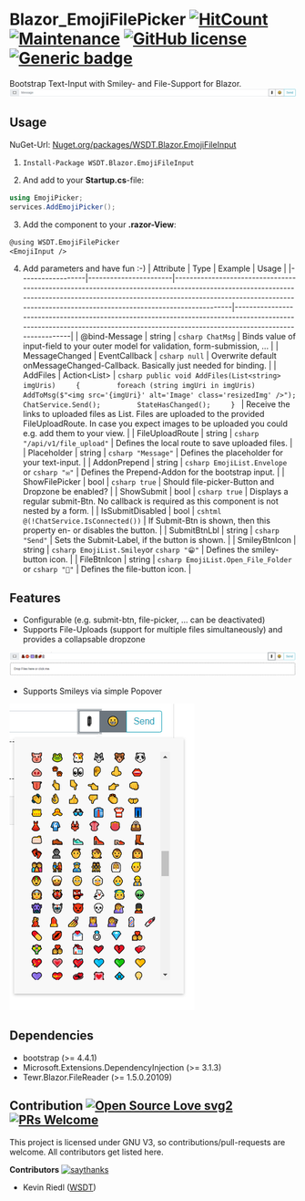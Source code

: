 # Blazor_EmojiFilePicker [![HitCount](http://hits.dwyl.com/wsdt/Blazor_EmojiFilePicker.svg)](http://hits.dwyl.com/wsdt/Blazor_EmojiFilePicker) [![Maintenance](https://img.shields.io/badge/Maintained%3F-yes-green.svg)](https://bitbucket.org/lbesson/ansi-colors) [![GitHub license](https://img.shields.io/github/license/wsdt/Blazor_EmojiFilePicker.svg)](https://github.com/wsdt/Blazor_EmojiFilePicker/blob/master/LICENSE) [![Generic badge](https://img.shields.io/badge/Made%20for-Blazor-blueviolet)](https://dotnet.microsoft.com/apps/aspnet/web-apps/blazor) 

Bootstrap Text-Input with Smiley- and File-Support for Blazor.
![Regular Input](https://github.com/wsdt/Blazor_EmojiFilePicker/blob/master/docs/img/InputView.PNG "Regular Input")

## Usage
NuGet-Url: [Nuget.org/packages/WSDT.Blazor.EmojiFileInput](https://www.nuget.org/packages/wsdt.blazor.emojifileinput/)

1. `Install-Package WSDT.Blazor.EmojiFileInput`

2. And add to your **Startup.cs**-file:
```csharp
using EmojiPicker;
services.AddEmojiPicker();
```

3. Add the component to your **.razor-View**:
```cshtml
@using WSDT.EmojiFilePicker
<EmojiInput />
```

4. Add parameters and have fun :-)
| Attribute        | Type                  | Example                                                                                                                                                                                                                                      | Usage                                                                                                                                                                           |
|------------------|-----------------------|----------------------------------------------------------------------------------------------------------------------------------------------------------------------------------------------------------------------------------------------|---------------------------------------------------------------------------------------------------------------------------------------------------------------------------------|
| @bind-Message    | string                | ```csharp ChatMsg```                                                                                                                                                                                                                         | Binds value of input-field to your outer model for validation, form-submission, ...                                                                                             |
| MessageChanged   | EventCallback<string> | ```csharp null```                                                                                                                                                                                                                            | Overwrite default onMessageChanged-Callback. Basically just needed for binding.                                                                                                 |
| AddFiles         | Action<List<string>>  | ```csharp public void AddFiles(List<string> imgUris)     {         foreach (string imgUri in imgUris) AddToMsg($"<img src='{imgUri}' alt='Image' class='resizedImg' />");           ChatService.Send();         StateHasChanged();     } ``` | Receive the links to uploaded files as List. Files are uploaded to the provided FileUploadRoute. In case you expect images to be uploaded you could e.g. add them to your view. |
| FileUploadRoute  | string                | ```csharp "/api/v1/file_upload"```                                                                                                                                                                                                           | Defines the local route to save uploaded files.                                                                                                                                 |
| Placeholder      | string                | ```csharp "Message"```                                                                                                                                                                                                                       | Defines the placeholder for your text-input.                                                                                                                                    |
| AddonPrepend     | string                | ```csharp EmojiList.Envelope``` or ```csharp "✉"```                                                                                                                                                                                          | Defines the Prepend-Addon for the bootstrap input.                                                                                                                              |
| ShowFilePicker   | bool                  | ```csharp true```                                                                                                                                                                                                                            | Should file-picker-Button and Dropzone be enabled?                                                                                                                              |
| ShowSubmit       | bool                  | ```csharp true```                                                                                                                                                                                                                            | Displays a regular submit-Btn. No callback is required as this component is not nested by a form.                                                                               |
| IsSubmitDisabled | bool                  | ```cshtml @(!ChatService.IsConnected())```                                                                                                                                                                                                   | If Submit-Btn is shown, then this property en- or disables the button.                                                                                                          |
| SubmitBtnLbl     | string                | ```csharp "Send"```                                                                                                                                                                                                                          | Sets the Submit-Label, if the button is shown.                                                                                                                                  |
| SmileyBtnIcon    | string                | ```csharp EmojiList.Smiley```or ```csharp "😁"```                                                                                                                                                                                             | Defines the smiley-button icon.                                                                                                                                                 |
| FileBtnIcon      | string                | ```csharp EmojiList.Open_File_Folder``` or ```csharp "📎"```                                                                                                                                                                                  | Defines the file-button icon.                                                                                                                                                   |

## Features
* Configurable (e.g. submit-btn, file-picker, ... can be deactivated)
* Supports File-Uploads (support for multiple files simultaneously) and provides a collapsable dropzone

![Dropzone_Images](https://github.com/wsdt/Blazor_EmojiFilePicker/blob/master/docs/img/Dropzone_Smileys.PNG "Dropzone - Images")

* Supports Smileys via simple Popover

![Emoji_Picker](https://github.com/wsdt/Blazor_EmojiFilePicker/blob/master/docs/img/SmileyPicker.png "Emoji Picker")

## Dependencies
* bootstrap (>= 4.4.1)
* Microsoft.Extensions.DependencyInjection (>= 3.1.3)
* Tewr.Blazor.FileReader (>= 1.5.0.20109)


## Contribution [![Open Source Love svg2](https://badges.frapsoft.com/os/v2/open-source.svg?v=103)](https://github.com/ellerbrock/open-source-badges/) [![PRs Welcome](https://img.shields.io/badge/PRs-welcome-brightgreen.svg?style=flat-square)](http://makeapullrequest.com)

This project is licensed under GNU V3, so contributions/pull-requests are welcome. All contributors get listed here. 

**Contributors** [![saythanks](https://img.shields.io/badge/say-thanks-ff69b4.svg)](https://saythanks.io/to/kennethreitz)
- Kevin Riedl ([WSDT](https://github.com/wsdt))
